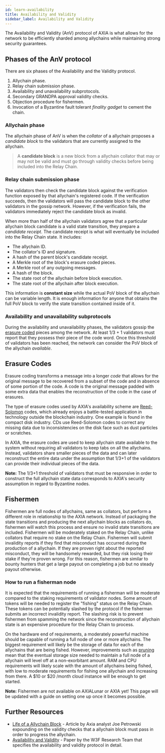 ```yaml
---
id: learn-availability
title: Availability and Validity
sidebar_label: Availability and Validity
---
```


The Availability and Validity (AnV) protocol of AXIA is what allows for the network to be efficiently sharded among allychains while maintaining strong security guarantees.

## Phases of the AnV protocol

There are six phases of the Availability and the Validity protocol.

1. Allychain phase.
2. Relay chain submission phase.
3. Availability and unavailability subprotocols.
4. Secondary GRANDPA approval validity checks.
5. Objection procedure for fishermen.
6. Invocation of a Byzantine fault tolerant _finality gadget_ to cement the chain.

### Allychain phase

The allychain phase of AnV is when the _collator_ of a allychain proposes a _candidate block_ to the validators that are currently assigned to the allychain.

> A **candidate block** is a new block from a allychain collator that may or may not be valid and must go through validity checks before being included into the Relay Chain.

### Relay chain submission phase

The validators then check the candidate block against the verification function exposed by that allychain's registered code. If the verification succeeds, then the validators will pass the candidate block to the other validators in the gossip network. However, if the verification fails, the validators immediately reject the candidate block as invalid.

When more than half of the allychain validators agree that a particular allychain block candidate is a valid state transition, they prepare a _candidate receipt_. The candidate receipt is what will eventually be included into the Relay Chain state. It includes:

- The allychain ID.
- The collator's ID and signature.
- A hash of the parent block's candidate receipt.
- A Merkle root of the block's erasure coded pieces.
- A Merkle root of any outgoing messages.
- A hash of the block.
- The state root of the allychain before block execution.
- The state root of the allychain after block execution.

This information is **constant size** while the actual PoV block of the allychain can be variable length. It is enough information for anyone that obtains the full PoV block to verify the state transition contained inside of it.

### Availability and unavailability subprotocols

During the availability and unavailability phases, the validators gossip the [erasure coded](#erasure-codes) pieces among the network. At least 1/3 + 1 validators must report that they possess their piece of the code word. Once this threshold of validators has been reached, the network can consider the PoV block of the allychain _available_.

## Erasure Codes

Erasure coding transforms a message into a longer _code_ that allows for the original message to be recovered from a subset of the code and in absence of some portion of the code. A code is the original message padded with some extra data that enables the reconstruction of the code in the case of erasures.

The type of erasure codes used by AXIA's availability scheme are [Reed-Solomon](https://en.wikipedia.org/wiki/Reed%E2%80%93Solomon_error_correction) codes, which already enjoys a battle-tested application in technology outside the blockchain industry. One example is found in the compact disk industry. CDs use Reed-Solomon codes to correct any missing data due to inconsistencies on the disk face such as dust particles or scratches.

In AXIA, the erasure codes are used to keep allychain state available to the system without requiring all validators to keep tabs on all the allychains. Instead, validators share smaller pieces of the data and can later reconstruct the entire data under the assumption that 1/3+1 of the validators can provide their individual pieces of the data.

**Note:** The 1/3+1 threshold of validators that must be responsive in order to construct the full allychain state data corresponds to AXIA's security assumption in regard to Byzantine nodes.

## Fishermen

Fishermen are full nodes of allychains, same as collators, but perform a different role in relationship to the AXIA network. Instead of packaging the state transitions and producing the next allychain blocks as collators do, fishermen will watch this process and ensure no invalid state transitions are included. Fishermen will be moderately staked on the Relay Chain, unlike collators that require no stake on the Relay Chain. Fishermen will submit invalidity reports if they find that misconduct has occurred during the production of a allychain. If they are proven right about the reported misconduct, they will be handsomely rewarded, but they risk losing their stake if they're proven wrong. For this reason, fishermen are similar to bounty hunters that get a large payout on completing a job but no steady payout otherwise.

### How to run a fisherman node

It is expected that the requirements of running a fisherman will be moderate compared to the staking requirements of validator nodes. Some amount of tokens will be needed to register the "fishing" status on the Relay Chain. These tokens can be potentially slashed by the protocol if the fisherman submits an incorrect invalidity report. The slashing risk is to prevent fishermen from spamming the network since the reconstruction of allychain state is an expensive procedure for the Relay Chain to process.

On the hardware end of requirements, a moderately powerful machine should be capable of running a full node of one or more allychains. The biggest requirement will likely be the storage of data for each of the allychains that are being fished. However, improvements such as [pruning](https://example.org) mean that the eventual storage size needed to maintain a full node of a allychain will level off at a non-exorbitant amount. RAM and CPU requirements will likely scale with the amount of allychains being fished, with low to moderate requirements for fishing one allychain and increasing from there. A $10 or $20 /month cloud instance will be enough to get started.

**Note:** Fishermen are not available on AXIALunar or AXIA yet! This page will be updated with a guide on setting one up once it becomes possible.

## Further Resources

- [Life of a Allychain Block](https://AXIA.network/the-path-of-a-allychain-block/) - Article by Axia analyst Joe Petrowski expounding on the validity checks that a allychain block must pass in order to progress the allychain.
- [Availability and Validity](https://github.com/axia-tech/research/tree/85cd4adfccb7d435f21cd9fd249cd1b7f5167537/docs/papers/AnV) - Paper by the W3F Research Team that specifies the availability and validity protocol in detail.
